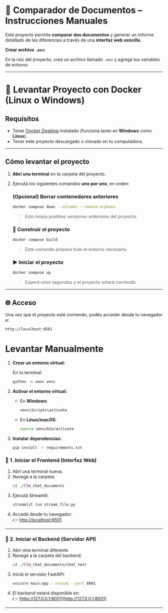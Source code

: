 # 📄 Comparador de Documentos – Instrucciones Manuales

Este proyecto permite **comparar dos documentos** y generar un informe detallado de las diferencias a través de una **interfaz web sencilla**.



**Crear archivo `.env`:**

   En la raíz del proyecto, creá un archivo llamado `.env` y agregá tus variables de entorno

---

# 🐳 Levantar Proyecto con Docker (Linux o Windows)

## Requisitos

- Tener [Docker Desktop](https://www.docker.com/products/docker-desktop/) instalado (funciona tanto en **Windows** como **Linux**).
- Tener este proyecto descargado o clonado en tu computadora.

---

##  Cómo levantar el proyecto

1. **Abrí una terminal** en la carpeta del proyecto.

2. Ejecutá los siguientes comandos **uno por uno**, en orden:

   ### (Opcional) Borrar contenedores anteriores
   ```bash
   docker compose down --volumes --remove-orphans
   ```

   > Esto limpia posibles versiones anteriores del proyecto.

   ### 🔧 Construir el proyecto
   ```bash
   docker compose build
   ```

   > Este comando prepara todo el entorno necesario.

   ### ▶️ Iniciar el proyecto
   ```bash
   docker compose up
   ```

   > Esperá unos segundos y el proyecto estará corriendo.

---

## 🌐 Acceso

Una vez que el proyecto esté corriendo, podés acceder desde tu navegador a:

```
http://localhost:8501
```




# Levantar Manualmente

1. **Crear un entorno virtual:**

   En tu terminal:
   ```bash
   python -m venv venv
   ```

2. **Activar el entorno virtual:**

   - En **Windows**:
     ```bash
     venv\Scripts\activate
     ```
   - En **Linux/macOS**:
     ```bash
     source venv/bin/activate
     ```

3. **Instalar dependencias:**
   ```bash
   pip install -r requirements.txt
   ```

### 🔷 1. Iniciar el Frontend (Interfaz Web)

1. Abrí una terminal nueva.
2. Navegá a la carpeta:
   ```bash
   cd ./llm_chat_documents
   ```
3. Ejecutá Streamlit:
   ```bash
   streamlit run stream_file.py
   ```
4. Accedé desde tu navegador:  
   👉 [http://localhost:8501](http://localhost:8501)

---

### 🔶 2. Iniciar el Backend (Servidor API)

1. Abrí otra terminal diferente.
2. Navegá a la carpeta del backend:
   ```bash
   cd ./llm_chat_documents/chat_test
   ```
3. Iniciá el servidor FastAPI:
   ```bash
   uvicorn main:app --reload --port 8001
   ```
4. El backend estará disponible en:  
   👉 [http://127.0.0.1:8001](http://127.0.0.1:8001)

---
